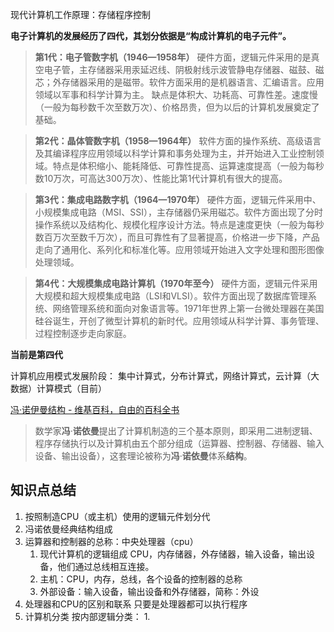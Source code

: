 现代计算机工作原理：存储程序控制

**电子计算机的发展经历了四代，其划分依据是“构成计算机的电子元件”。**

> **第1代：电子管数字机（1946—1958年）**
硬件方面，逻辑元件采用的是真空电子管，主存储器采用汞延迟线、阴极射线示波管静电存储器、磁鼓、磁芯；外存储器采用的是磁带。软件方面采用的是机器语言、汇编语言。应用领域以军事和科学计算为主。
缺点是体积大、功耗高、可靠性差。速度慢（一般为每秒数千次至数万次）、价格昂贵，但为以后的计算机发展奠定了基础。

> **第2代：晶体管数字机（1958—1964年）**
软件方面的操作系统、高级语言及其编译程序应用领域以科学计算和事务处理为主，并开始进入工业控制领域。特点是体积缩小、能耗降低、可靠性提高、运算速度提高（一般为每秒数10万次，可高达300万次）、性能比第1代计算机有很大的提高。

> **第3代：集成电路数字机（1964—1970年）**
硬件方面，逻辑元件采用中、小规模集成电路（MSI、SSI），主存储器仍采用磁芯。软件方面出现了分时操作系统以及结构化、规模化程序设计方法。特点是速度更快（一般为每秒数百万次至数千万次），而且可靠性有了显著提高，价格进一步下降，产品走向了通用化、系列化和标准化等。应用领域开始进入文字处理和图形图像处理领域。

> **第4代：大规模集成电路计算机（1970年至今）**
硬件方面，逻辑元件采用大规模和超大规模集成电路（LSI和VLSI）。软件方面出现了数据库管理系统、网络管理系统和面向对象语言等。1971年世界上第一台微处理器在美国硅谷诞生，开创了微型计算机的新时代。应用领域从科学计算、事务管理、过程控制逐步走向家庭。

**当前是第四代**

计算机应用模式发展阶段：
集中计算式，分布计算式，网络计算式，云计算（大数据）计算模式（目前）

[冯·诺伊曼结构 - 维基百科，自由的百科全书](https://zh.wikipedia.org/wiki/%E5%86%AF%C2%B7%E8%AF%BA%E4%BC%8A%E6%9B%BC%E7%BB%93%E6%9E%84)

> 数学家**冯**·**诺依曼**提出了计算机制造的三个基本原则，即采用二进制逻辑、程序存储执行以及计算机由五个部分组成（运算器、控制器、存储器、输入设备、输出设备），这套理论被称为**冯**·**诺依曼**体系**结构**。
> 

## 知识点总结

1. 按照制造CPU（或主机）使用的逻辑元件划分代
2. 冯诺依曼经典结构组成
3. 运算器和控制器的总称：中央处理器（cpu）
    1. 现代计算机的逻辑组成
    CPU，内存储器，外存储器，输入设备，输出设备，他们通过总线相互连接。
    2. 主机：CPU，内存，总线，各个设备的控制器的总称
    3. 外部设备：输入设备，输出设备和外存储器，简称：外设
4. 处理器和CPU的区别和联系
	只要是处理器都可以执行程序
5. 计算机分类
按内部逻辑分类：
	1. 
